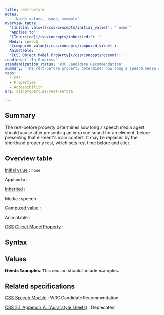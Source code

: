 ```yaml
---
title: rest-before
notes:
  - 'Needs values, usage, example'
overview_table:
  '[Initial value](/css/concepts/initial_value)': '`none`'
  'Applies to': ''
  '[Inherited](/css/concepts/inherited)': ''
  Media: speech
  '[Computed value](/css/concepts/computed_value)': ''
  Animatable: ''
  '[CSS Object Model Property](/css/concepts/cssom)': ''
readiness: 'In Progress'
standardization_status: 'W3C Candidate Recommendation'
summary: 'The rest-before property determines how long a speech media agent should pause after presenting an   intro cue sound for an element, before presenting that element''s main content.  It may be replaced by the shorthand property rest, which sets rest time before and after.'
tags:
  - CSS
  - Properties
  - Accessibility
uri: css/properties/rest-before

---
```

## <span>Summary</span>

The rest-before property determines how long a speech media agent should pause after presenting an intro cue sound for an element, before presenting that element's main content. It may be replaced by the shorthand property rest, which sets rest time before and after.

## <span>Overview table</span>

[Initial value](/css/concepts/initial_value)
:   `none`

Applies to
:

[Inherited](/css/concepts/inherited)
:

Media
:   speech

[Computed value](/css/concepts/computed_value)
:

Animatable
:

[CSS Object Model Property](/css/concepts/cssom)
:

## <span>Syntax</span>

## <span>Values</span>

**Needs Examples**: This section should include examples.

## <span>Related specifications</span>

[CSS Speech Module](http://www.w3.org/TR/css3-speech/#rest-before)
:   W3C Candidate Recommendation

[CSS 2.1, Appendix A. (Aural style sheets)](http://www.w3.org/TR/CSS21/aural.html)
:   Deprecated
